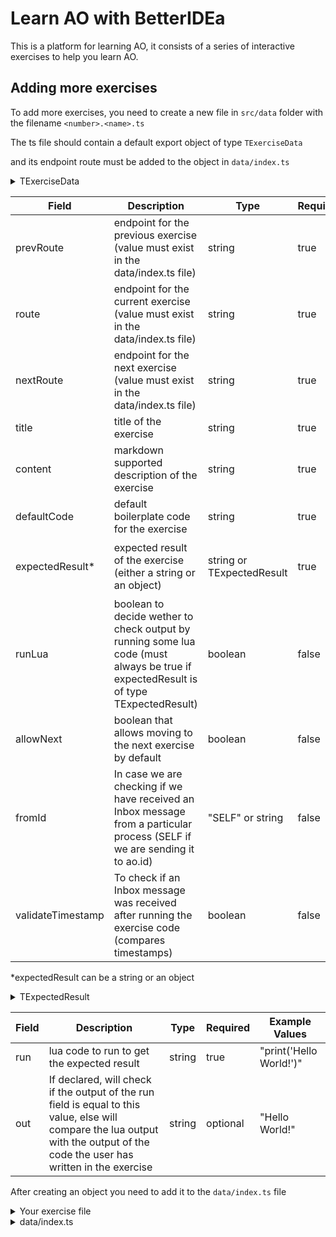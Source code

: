 # Learn AO with BetterIDEa

This is a platform for learning AO, it consists of a series of interactive exercises to help you learn AO.

## Adding more exercises

To add more exercises, you need to create a new file in `src/data` folder with the filename `<number>.<name>.ts`

The ts file should contain a default export object of type `TExerciseData`

and its endpoint route must be added to the object in `data/index.ts`

<details>
<summary>TExerciseData</summary>

```ts
export interface TExerciseData {
  route: string;
  nextRoute: string;
  prevRoute: string;
  title: string;
  content: string;
  defaultCode: string;
  expectedResult: string | TExpectedResult;
  runLua?: boolean;
  allowNext?: boolean;
  fromId?: "SELF" | string;
  validateTimestamp?: boolean;
}
```

</details>

| Field             | Description                                                                                                                          | Type                      | Required | Example Values                                                                                   |
| ----------------- | ------------------------------------------------------------------------------------------------------------------------------------ | ------------------------- | -------- | ------------------------------------------------------------------------------------------------ |
| prevRoute         | endpoint for the previous exercise (value must exist in the data/index.ts file)                                                      | string                    | true     | "10-connect-wallet"                                                                              |
| route             | endpoint for the current exercise (value must exist in the data/index.ts file)                                                       | string                    | true     | "20-create-wallet"                                                                               |
| nextRoute         | endpoint for the next exercise (value must exist in the data/index.ts file)                                                          | string                    | true     | "30-create-asset"                                                                                |
| title             | title of the exercise                                                                                                                | string                    | true     | "Create a wallet"                                                                                |
| content           | markdown supported description of the exercise                                                                                       | string                    | true     | "# Markdown"                                                                                     |
| defaultCode       | default boilerplate code for the exercise                                                                                            | string                    | true     | "print('Hello World')"                                                                           |
| expectedResult\*  | expected result of the exercise (either a string or an object)                                                                       | string or TExpectedResult | true     | "Hello World" or `{ run:"print('Hello World')", "Hello World" }` or `{run:"Inbox[#Inbox].Data"}` |
| runLua            | boolean to decide wether to check output by running some lua code (must always be true if expectedResult is of type TExpectedResult) | boolean                   | false    | true                                                                                             |
| allowNext         | boolean that allows moving to the next exercise by default                                                                           | boolean                   | false    | true                                                                                             |
| fromId            | In case we are checking if we have received an Inbox message from a particular process (SELF if we are sending it to ao.id)          | "SELF" or string          | false    | "<process if>" or "SELF"                                                                         |
| validateTimestamp | To check if an Inbox message was received after running the exercise code (compares timestamps)                                      | boolean                   | false    | true                                                                                             |

\*expectedResult can be a string or an object

<details>
<summary>TExpectedResult</summary>

```ts
type TExpectedResult =
  | string
  | {
      run: string;
      out?: string;
    };
```

</details>

| Field | Description                                                                                                                                                                      | Type   | Required | Example Values          |
| ----- | -------------------------------------------------------------------------------------------------------------------------------------------------------------------------------- | ------ | -------- | ----------------------- |
| run   | lua code to run to get the expected result                                                                                                                                       | string | true     | "print('Hello World!')" |
| out   | If declared, will check if the output of the run field is equal to this value, else will compare the lua output with the output of the code the user has written in the exercise | string | optional | "Hello World!"          |

After creating an object you need to add it to the `data/index.ts` file

<details>
<summary>Your exercise file</summary>

```ts
import { TExerciseData } from "@/types";

export default {
  prevRoute:...,
  route:...,
  nextRoute:...,
  .
  .
  .
} as TExerciseData;
```

</details>

<details>
<summary>data/index.ts</summary>

```ts
import { TExerciseData } from "@/types";

export default {
  "10-connect-wallet": require("@/data/10.connect-wallet").default,
  "20-spawn-process": require("@/data/20.spawn-process").default,
  "30-hello-ao": require("@/data/30.hello-ao").default,
  .
  .
  .
  "<your-route>": require("@/data/<your-exercise-file").default,
} as { [foo: string]: TExerciseData };
```

**IMPORTANT NOTES:**

1. Make sure the route in your exercise file and the key in the data/index.ts file are the same.
2. Make sure the prevRoute, route, and nextRoute in your exercise file exist in the keys of the index files exported object.
3. Make sure the route in your exercise file is unique.
4. The exercises are spaced by 10s, so there is a possibility to add more exercises between the existing ones if needed (All hail QBASIC programming) Make sure you follow the same pattern.
